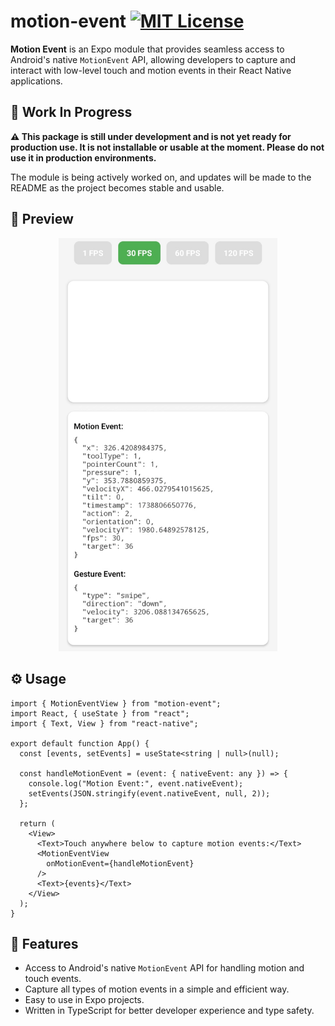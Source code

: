 # motion-event [![MIT License](https://img.shields.io/badge/License-MIT-green.svg)](https://choosealicense.com/licenses/mit/)

**Motion Event** is an Expo module that provides seamless access to Android's native `MotionEvent` API, allowing developers to capture and interact with low-level touch and motion events in their React Native applications.

## 🚧 Work In Progress

**⚠️ This package is still under development and is not yet ready for production use. It is not installable or usable at the moment. Please do not use it in production environments.**

The module is being actively worked on, and updates will be made to the README as the project becomes stable and usable.

## 🎨 Preview

<p align="center">
  <img src="readme-assets/screenshot.jpg" alt="Preview of Motion Event" width="350"/>
</p>

## ⚙️ Usage

```tsx
import { MotionEventView } from "motion-event";
import React, { useState } from "react";
import { Text, View } from "react-native";

export default function App() {
  const [events, setEvents] = useState<string | null>(null);

  const handleMotionEvent = (event: { nativeEvent: any }) => {
    console.log("Motion Event:", event.nativeEvent);
    setEvents(JSON.stringify(event.nativeEvent, null, 2));
  };

  return (
    <View>
      <Text>Touch anywhere below to capture motion events:</Text>
      <MotionEventView
        onMotionEvent={handleMotionEvent}
      />
      <Text>{events}</Text>
    </View>
  );
}
```

## 🚀 Features

- Access to Android's native `MotionEvent` API for handling motion and touch events.
- Capture all types of motion events in a simple and efficient way.
- Easy to use in Expo projects.
- Written in TypeScript for better developer experience and type safety.

